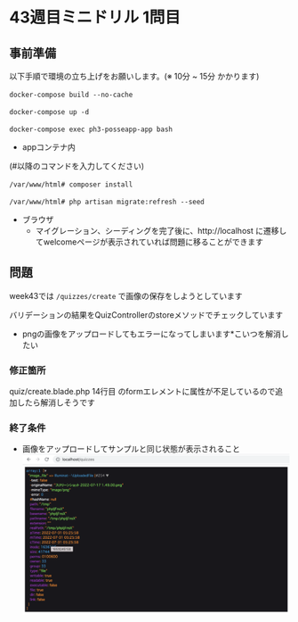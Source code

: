 # 43週目ミニドリル 1問目

## 事前準備

以下手順で環境の立ち上げをお願いします。(※ 10分 ~ 15分 かかります)

`docker-compose build --no-cache`

`docker-compose up -d`

`docker-compose exec ph3-posseapp-app bash`

- appコンテナ内

(#以降のコマンドを入力してください)

`/var/www/html# composer install`

`/var/www/html# php artisan migrate:refresh --seed`

- ブラウザ
  - マイグレーション、シーディングを完了後に、http://localhost に遷移してwelcomeページが表示されていれば問題に移ることができます

## 問題

week43では `/quizzes/create` で画像の保存をしようとしています

バリデーションの結果をQuizControllerのstoreメソッドでチェックしています

- pngの画像をアップロードしてもエラーになってしまいます*こいつを解消したい

### 修正箇所

quiz/create.blade.php 14行目 のformエレメントに属性が不足しているので追加したら解消しそうです

### 終了条件

- 画像をアップロードしてサンプルと同じ状態が表示されること![sample](sample.png)